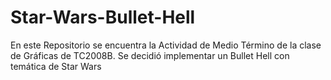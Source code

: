 # Star-Wars-Bullet-Hell
En este Repositorio se encuentra la Actividad de Medio Término de la clase de Gráficas de TC2008B. Se decidió implementar un Bullet Hell con temática de Star Wars
